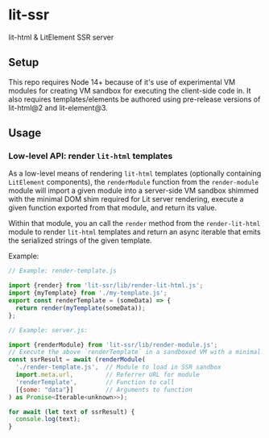 # lit-ssr

lit-html & LitElement SSR server

## Setup

This repo requires Node 14+ because of it's use of experimental VM modules for
creating VM sandbox for executing the client-side code in. It also requires
templates/elements be authored using pre-release versions of lit-html@2 and
lit-element@3.

## Usage

### Low-level API: render `lit-html` templates

As a low-level means of rendering `lit-html` templates (optionally containing
`LitElement` components), the `renderModule` function from the
`render-module` module will import a given module into a server-side VM
sandbox shimmed with the minimal DOM shim required for Lit server rendering,
execute a given function exported from that module, and return its value.

Within that module, you an call the `render` method from the
`render-lit-html` module to render `lit-html` templates and return an async
iterable that emits the serialized strings of the given template.

Example:

```js
// Example: render-template.js

import {render} from 'lit-ssr/lib/render-lit-html.js';
import {myTemplate} from './my-template.js';
export const renderTemplate = (someData) => {
  return render(myTemplate(someData));
};
```

```js
// Example: server.js:

import {renderModule} from 'lit-ssr/lib/render-module.js';
// Execute the above `renderTemplate` in a sandboxed VM with a minimal DOM shim
const ssrResult = await (renderModule(
  './render-template.js',  // Module to load in SSR sandbox
  import.meta.url,         // Referrer URL for module
  'renderTemplate',        // Function to call
  [{some: "data"}]         // Arguments to function
) as Promise<Iterable<unknown>>);

for await (let text of ssrResult) {
  console.log(text);
}
```
